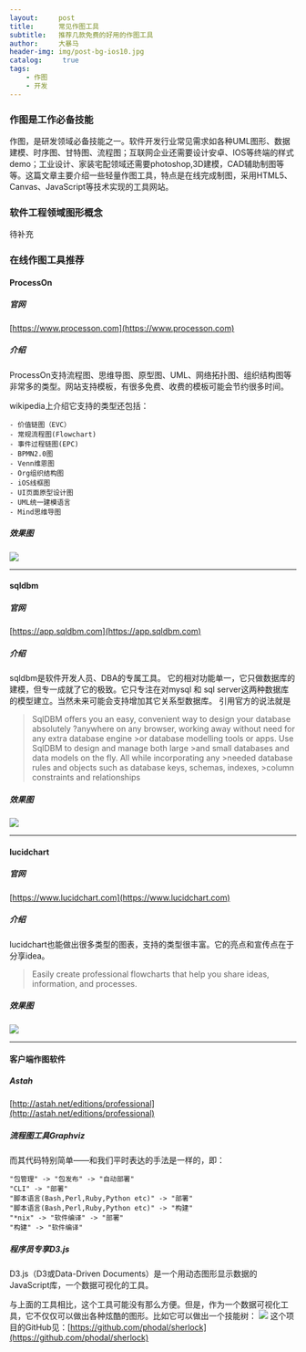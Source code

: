 ```yaml
---
layout:     post
title:      常见作图工具
subtitle:   推荐几款免费的好用的作图工具
author:     大暴马
header-img: img/post-bg-ios10.jpg
catalog: 	 true
tags:
    - 作图
    - 开发
---
```

### 作图是工作必备技能
作图，是研发领域必备技能之一。软件开发行业常见需求如各种UML图形、数据建模、时序图、甘特图、流程图；互联网企业还需要设计安卓、IOS等终端的样式demo；工业设计、家装宅配领域还需要photoshop,3D建模，CAD辅助制图等等。这篇文章主要介绍一些轻量作图工具，特点是在线完成制图，采用HTML5、Canvas、JavaScript等技术实现的工具网站。
### 软件工程领域图形概念
待补充
### 在线作图工具推荐
#### ProcessOn
##### 官网
[https://www.processon.com](https://www.processon.com)
##### 介绍
 ProcessOn支持流程图、思维导图、原型图、UML、网络拓扑图、组织结构图等非常多的类型。网站支持模板，有很多免费、收费的模板可能会节约很多时间。
 
 wikipedia上介绍它支持的类型还包括：
 ```
 - 价值链图（EVC）
 - 常规流程图(Flowchart)
 - 事件过程链图(EPC)
 - BPMN2.0图
 - Venn维恩图
 - Org组织结构图
 - iOS线框图
 - UI页面原型设计图
 - UML统一建模语言
 - Mind思维导图
```
##### 效果图
![](https://yabaowang.github.io/img/tech/processon.png)

___

#### sqldbm
##### 官网
[https://app.sqldbm.com](https://app.sqldbm.com)
##### 介绍
 sqldbm是软件开发人员、DBA的专属工具。
 它的相对功能单一，它只做数据库的建模，但专一成就了它的极致。它只专注在对mysql 和 sql server这两种数据库的模型建立。当然未来可能会支持增加其它关系型数据库。
 引用官方的说法就是
 >SqlDBM offers you an easy, convenient way to design your database absolutely ?anywhere on any browser, working away without need for any extra database engine >or database modelling tools or apps. Use SqlDBM to design and manage both large >and small databases and data models on the fly. All while incorporating any >needed database rules and objects such as database keys, schemas, indexes, >column constraints and relationships
 
##### 效果图
![](https://yabaowang.github.io/img/tech/sqldbm.png)

___

#### lucidchart
##### 官网
[https://www.lucidchart.com](https://www.lucidchart.com)
##### 介绍
lucidchart也能做出很多类型的图表，支持的类型很丰富。它的亮点和宣传点在于分享idea。

> Easily create professional flowcharts that help you share ideas, 
> information, and processes.


##### 效果图
![](https://yabaowang.github.io/img/tech/lucidchart.png)

___

#### 客户端作图软件
##### Astah
[http://astah.net/editions/professional](http://astah.net/editions/professional)

##### 流程图工具Graphviz
而其代码特别简单——和我们平时表达的手法是一样的，即：
```
"包管理" -> "包发布" -> "自动部署"
"CLI" -> "部署"
"脚本语言(Bash,Perl,Ruby,Python etc)" -> "部署"
"脚本语言(Bash,Perl,Ruby,Python etc)" -> "构建"
"*nix" -> "软件编译" -> "部署"
"构建" -> "软件编译"
```
##### 程序员专享D3.js
D3.js（D3或Data-Driven Documents）是一个用动态图形显示数据的JavaScript库，一个数据可视化的工具。

与上面的工具相比，这个工具可能没有那么方便。但是，作为一个数据可视化工具，它不仅仅可以做出各种炫酷的图形。比如它可以做出一个技能树：
![](https://yabaowang.github.io/img/tech/D3js.png)
这个项目的GitHub见：[https://github.com/phodal/sherlock](https://github.com/phodal/sherlock)